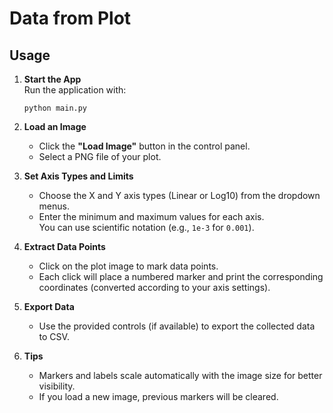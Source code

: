 # Data from Plot

## Usage

1. **Start the App**  
   Run the application with:
   ```
   python main.py
   ```

2. **Load an Image**  
   - Click the **"Load Image"** button in the control panel.
   - Select a PNG file of your plot.

3. **Set Axis Types and Limits**  
   - Choose the X and Y axis types (Linear or Log10) from the dropdown menus.
   - Enter the minimum and maximum values for each axis.  
     You can use scientific notation (e.g., `1e-3` for `0.001`).

4. **Extract Data Points**  
   - Click on the plot image to mark data points.
   - Each click will place a numbered marker and print the corresponding coordinates (converted according to your axis settings).

5. **Export Data**  
   - Use the provided controls (if available) to export the collected data to CSV.

6. **Tips**  
   - Markers and labels scale automatically with the image size for better visibility.
   - If you load a new image, previous markers will be cleared.